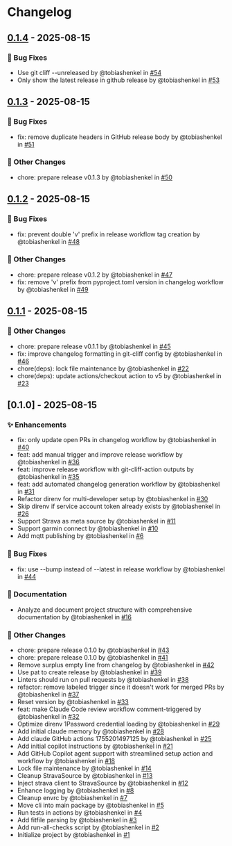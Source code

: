 # Changelog

## [0.1.4](https://github.com/CrashLoopBackCoffee/th-strava-sensor/compare/v0.1.3..v0.1.4) - 2025-08-15

### 🐛 Bug Fixes

* Use git cliff --unreleased by @tobiashenkel in [#54](https://github.com/CrashLoopBackCoffee/th-strava-sensor/pull/54)
* Only show the latest release in github release by @tobiashenkel in [#53](https://github.com/CrashLoopBackCoffee/th-strava-sensor/pull/53)

## [0.1.3](https://github.com/CrashLoopBackCoffee/th-strava-sensor/compare/v0.1.2..v0.1.3) - 2025-08-15

### 🐛 Bug Fixes

* fix: remove duplicate headers in GitHub release body by @tobiashenkel in [#51](https://github.com/CrashLoopBackCoffee/th-strava-sensor/pull/51)

### 🔧 Other Changes

* chore: prepare release v0.1.3 by @tobiashenkel in [#50](https://github.com/CrashLoopBackCoffee/th-strava-sensor/pull/50)

## [0.1.2](https://github.com/CrashLoopBackCoffee/th-strava-sensor/compare/v0.1.1..v0.1.2) - 2025-08-15

### 🐛 Bug Fixes

* fix: prevent double 'v' prefix in release workflow tag creation by @tobiashenkel in [#48](https://github.com/CrashLoopBackCoffee/th-strava-sensor/pull/48)

### 🔧 Other Changes

* chore: prepare release v0.1.2 by @tobiashenkel in [#47](https://github.com/CrashLoopBackCoffee/th-strava-sensor/pull/47)
* fix: remove 'v' prefix from pyproject.toml version in changelog workflow by @tobiashenkel in [#49](https://github.com/CrashLoopBackCoffee/th-strava-sensor/pull/49)

## [0.1.1](https://github.com/CrashLoopBackCoffee/th-strava-sensor/compare/v0.1.0..v0.1.1) - 2025-08-15

### 🔧 Other Changes

* chore: prepare release v0.1.1 by @tobiashenkel in [#45](https://github.com/CrashLoopBackCoffee/th-strava-sensor/pull/45)
* fix: improve changelog formatting in git-cliff config by @tobiashenkel in [#46](https://github.com/CrashLoopBackCoffee/th-strava-sensor/pull/46)
* chore(deps): lock file maintenance by @tobiashenkel in [#22](https://github.com/CrashLoopBackCoffee/th-strava-sensor/pull/22)
* chore(deps): update actions/checkout action to v5 by @tobiashenkel in [#23](https://github.com/CrashLoopBackCoffee/th-strava-sensor/pull/23)

## [0.1.0] - 2025-08-15

### ✨ Enhancements

* fix: only update open PRs in changelog workflow by @tobiashenkel in [#40](https://github.com/CrashLoopBackCoffee/th-strava-sensor/pull/40)
* feat: add manual trigger and improve release workflow by @tobiashenkel in [#36](https://github.com/CrashLoopBackCoffee/th-strava-sensor/pull/36)
* feat: improve release workflow with git-cliff-action outputs by @tobiashenkel in [#35](https://github.com/CrashLoopBackCoffee/th-strava-sensor/pull/35)
* feat: add automated changelog generation workflow by @tobiashenkel in [#31](https://github.com/CrashLoopBackCoffee/th-strava-sensor/pull/31)
* Refactor direnv for multi-developer setup by @tobiashenkel in [#30](https://github.com/CrashLoopBackCoffee/th-strava-sensor/pull/30)
* Skip direnv if service account token already exists by @tobiashenkel in [#26](https://github.com/CrashLoopBackCoffee/th-strava-sensor/pull/26)
* Support Strava as meta source by @tobiashenkel in [#11](https://github.com/CrashLoopBackCoffee/th-strava-sensor/pull/11)
* Support garmin connect by @tobiashenkel in [#10](https://github.com/CrashLoopBackCoffee/th-strava-sensor/pull/10)
* Add mqtt publishing by @tobiashenkel in [#6](https://github.com/CrashLoopBackCoffee/th-strava-sensor/pull/6)

### 🐛 Bug Fixes

* fix: use --bump instead of --latest in release workflow by @tobiashenkel in [#44](https://github.com/CrashLoopBackCoffee/th-strava-sensor/pull/44)

### 📖 Documentation

* Analyze and document project structure with comprehensive documentation by @tobiashenkel in [#16](https://github.com/CrashLoopBackCoffee/th-strava-sensor/pull/16)

### 🔧 Other Changes

* chore: prepare release 0.1.0 by @tobiashenkel in [#43](https://github.com/CrashLoopBackCoffee/th-strava-sensor/pull/43)
* chore: prepare release 0.1.0 by @tobiashenkel in [#41](https://github.com/CrashLoopBackCoffee/th-strava-sensor/pull/41)
* Remove surplus empty line from changelog by @tobiashenkel in [#42](https://github.com/CrashLoopBackCoffee/th-strava-sensor/pull/42)
* Use pat to create release by @tobiashenkel in [#39](https://github.com/CrashLoopBackCoffee/th-strava-sensor/pull/39)
* Linters should run on pull requests by @tobiashenkel in [#38](https://github.com/CrashLoopBackCoffee/th-strava-sensor/pull/38)
* refactor: remove labeled trigger since it doesn't work for merged PRs by @tobiashenkel in [#37](https://github.com/CrashLoopBackCoffee/th-strava-sensor/pull/37)
* Reset version by @tobiashenkel in [#33](https://github.com/CrashLoopBackCoffee/th-strava-sensor/pull/33)
* feat: make Claude Code review workflow comment-triggered by @tobiashenkel in [#32](https://github.com/CrashLoopBackCoffee/th-strava-sensor/pull/32)
* Optimize direnv 1Password credential loading by @tobiashenkel in [#29](https://github.com/CrashLoopBackCoffee/th-strava-sensor/pull/29)
* Add initial claude memory by @tobiashenkel in [#28](https://github.com/CrashLoopBackCoffee/th-strava-sensor/pull/28)
* Add claude GitHub actions 1755201497125 by @tobiashenkel in [#25](https://github.com/CrashLoopBackCoffee/th-strava-sensor/pull/25)
* Add initial copilot instructions by @tobiashenkel in [#21](https://github.com/CrashLoopBackCoffee/th-strava-sensor/pull/21)
* Add GitHub Copilot agent support with streamlined setup action and workflow by @tobiashenkel in [#18](https://github.com/CrashLoopBackCoffee/th-strava-sensor/pull/18)
* Lock file maintenance by @tobiashenkel in [#14](https://github.com/CrashLoopBackCoffee/th-strava-sensor/pull/14)
* Cleanup StravaSource by @tobiashenkel in [#13](https://github.com/CrashLoopBackCoffee/th-strava-sensor/pull/13)
* Inject strava client to StravaSource by @tobiashenkel in [#12](https://github.com/CrashLoopBackCoffee/th-strava-sensor/pull/12)
* Enhance logging by @tobiashenkel in [#8](https://github.com/CrashLoopBackCoffee/th-strava-sensor/pull/8)
* Cleanup envrc by @tobiashenkel in [#7](https://github.com/CrashLoopBackCoffee/th-strava-sensor/pull/7)
* Move cli into main package by @tobiashenkel in [#5](https://github.com/CrashLoopBackCoffee/th-strava-sensor/pull/5)
* Run tests in actions by @tobiashenkel in [#4](https://github.com/CrashLoopBackCoffee/th-strava-sensor/pull/4)
* Add fitfile parsing by @tobiashenkel in [#3](https://github.com/CrashLoopBackCoffee/th-strava-sensor/pull/3)
* Add run-all-checks script by @tobiashenkel in [#2](https://github.com/CrashLoopBackCoffee/th-strava-sensor/pull/2)
* Initialize project by @tobiashenkel in [#1](https://github.com/CrashLoopBackCoffee/th-strava-sensor/pull/1)
